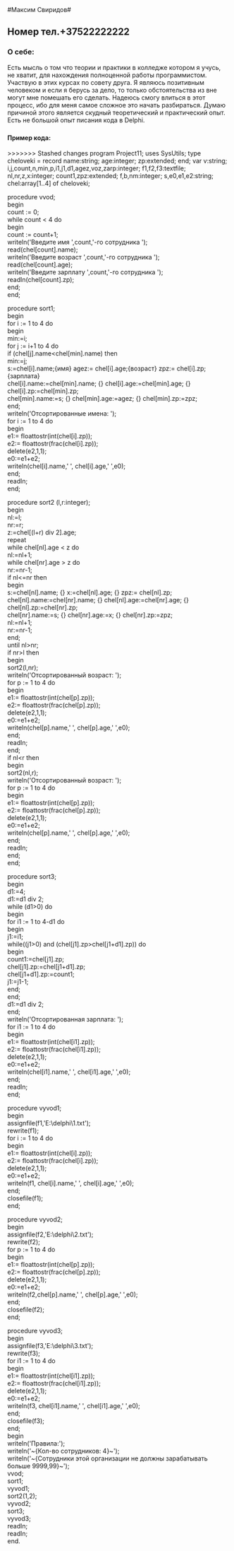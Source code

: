 <html>
#Максим Свиридов# 
<h2> Номер тел.+37522222222 </h2>
<h3>О себе:</h3> Есть мысль о том что теории и практики в колледже котором я учусь, не хватит, для нахождения полноценной работы программистом. Участвую в этих курсах по совету друга. Я являюсь позитивным человеком и если я берусь за дело, то только обстоятельства из вне могут мне помешать его сделать. Надеюсь смогу влиться в этот процесс, ибо для меня самое сложное это начать разбираться. Думаю причиной этого является скудный теоретический и практический опыт. Есть не большой опыт писания кода в Delphi.<h3>
<h4>Пример кода: </h4>
>>>>>>> Stashed changes
program Project11;  
uses  
SysUtils;  
type cheloveki = record  
name:string;  
age:integer;  
zp:extended;  
end;  
var  
v:string;  
i,j,count,n,min,p,i1,j1,d1,agez,voz,zarp:integer;  
f1,f2,f3:textfile;  
nl,nr,z,x:integer;  
count1,zpz:extended;  
f,b,nm:integer;  
s,e0,e1,e2:string;  
chel:array[1..4] of cheloveki;  

procedure vvod;  
begin  
count := 0;  
while count < 4 do  
begin  
count := count+1;  
writeln('Введите имя ',count,'-го сотрудника ');  
read(chel[count].name);  
writeln('Введите возраст ',count,'-го сотрудника ');  
read(chel[count].age);  
writeln('Введите зарплату ',count,'-го сотрудника ');  
readln(chel[count].zp);  
end;  
end;  

procedure sort1;  
begin  
for i := 1 to 4 do  
begin  
min:=i;  
for j := i+1 to 4 do  
if (chel[j].name<chel[min].name) then  
min:=j;  
s:=chel[i].name;{имя} agez:= chel[i].age;{возраст} zpz:= chel[i].zp; {зарплата}  
chel[i].name:=chel[min].name; {} chel[i].age:=chel[min].age; {} chel[i].zp:=chel[min].zp;  
chel[min].name:=s; {} chel[min].age:=agez; {} chel[min].zp:=zpz;  
end;  
writeln('Отсортированные имена: ');  
for i := 1 to 4 do  
begin  
e1:= floattostr(int(chel[i].zp));  
e2:= floattostr(frac(chel[i].zp));  
delete(e2,1,1);  
e0:=e1+e2;  
writeln(chel[i].name,' ', chel[i].age,' ',e0);  
end;  
readln;  
end;  

procedure sort2 (l,r:integer);  
begin  
nl:=l;  
nr:=r;  
z:=chel[(l+r) div 2].age;  
repeat  
while chel[nl].age < z do  
nl:=nl+1;  
while chel[nr].age > z do  
nr:=nr-1;  
if nl<=nr then  
begin  
s:=chel[nl].name; {} x:=chel[nl].age; {} zpz:= chel[nl].zp;  
chel[nl].name:=chel[nr].name; {} chel[nl].age:=chel[nr].age; {} chel[nl].zp:=chel[nr].zp;  
chel[nr].name:=s; {} chel[nr].age:=x; {} chel[nr].zp:=zpz;  
nl:=nl+1;  
nr:=nr-1;  
end;  
until nl>nr;  
if nr>l then  
begin  
sort2(l,nr);  
writeln('Отсортированный возраст: ');  
for p := 1 to 4 do  
begin  
e1:= floattostr(int(chel[p].zp));  
e2:= floattostr(frac(chel[p].zp));  
delete(e2,1,1);  
e0:=e1+e2;  
writeln(chel[p].name,' ', chel[p].age,' ',e0);  
end;  
readln;  
end;  
if nl<r then  
begin  
sort2(nl,r);  
writeln('Отсортированный возраст: ');  
for p := 1 to 4 do  
begin  
e1:= floattostr(int(chel[p].zp));  
e2:= floattostr(frac(chel[p].zp));  
delete(e2,1,1);  
e0:=e1+e2;  
writeln(chel[p].name,' ', chel[p].age,' ',e0);  
end;  
readln;  
end;  
end;  

procedure sort3;  
begin  
d1:=4;  
d1:=d1 div 2;  
while (d1>0) do  
begin  
for i1 := 1 to 4-d1 do  
begin  
j1:=i1;  
while((j1>0) and (chel[j1].zp>chel[j1+d1].zp)) do  
begin  
count1:=chel[j1].zp;  
chel[j1].zp:=chel[j1+d1].zp;  
chel[j1+d1].zp:=count1;  
j1:=j1-1;  
end;  
end;  
d1:=d1 div 2;  
end;  
writeln('Отсортированная зарплата: ');  
for i1 := 1 to 4 do  
begin  
e1:= floattostr(int(chel[i1].zp));  
e2:= floattostr(frac(chel[i1].zp));  
delete(e2,1,1);  
e0:=e1+e2;  
writeln(chel[i1].name,' ', chel[i1].age,' ',e0);  
end;  
readln;  
end;  

procedure vyvod1;  
begin  
assignfile(f1,'E:\delphi\1.txt');  
rewrite(f1);  
for i := 1 to 4 do  
begin  
e1:= floattostr(int(chel[i].zp));  
e2:= floattostr(frac(chel[i].zp));  
delete(e2,1,1);  
e0:=e1+e2;  
writeln(f1, chel[i].name,' ', chel[i].age,' ',e0);  
end;  
closefile(f1);  
end;  

procedure vyvod2;  
begin  
assignfile(f2,'E:\delphi\2.txt');  
rewrite(f2);  
for p := 1 to 4 do  
begin  
e1:= floattostr(int(chel[p].zp));  
e2:= floattostr(frac(chel[p].zp));  
delete(e2,1,1);  
e0:=e1+e2;  
writeln(f2,chel[p].name,' ', chel[p].age,' ',e0);  
end;  
closefile(f2);  
end;  

procedure vyvod3;  
begin  
assignfile(f3,'E:\delphi\3.txt');  
rewrite(f3);  
for i1 := 1 to 4 do  
begin  
e1:= floattostr(int(chel[i1].zp));  
e2:= floattostr(frac(chel[i1].zp));  
delete(e2,1,1);  
e0:=e1+e2;  
writeln(f3, chel[i1].name,' ', chel[i1].age,' ',e0);  
end;  
closefile(f3);  
end;  
begin  
writeln('Правила:');  
writeln('~{Кол-во сотрудников: 4}~');  
writeln('~{Сотрудники этой организации не должны зарабатывать больше 9999,99}~');  
vvod;  
sort1;  
vyvod1;  
sort2(1,2);  
vyvod2;  
sort3;  
vyvod3;  
readln;  
readln;  
end.  
</html>

